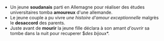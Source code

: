 * Un jeune **soudanais** parti en Allemagne pour réaliser des études universitaires tomba **amoureux** d'une allemande. 
* Le jeune couple a pu vivre *une histoire d'amour exceptionnelle* malgrès le **desaccord** des parents.
* Juste avant de **mourir** la jeune fille déclara à son amant *d'ouvrir* sa tombe dans la nuit pour recuperer $*des bijoux**.
